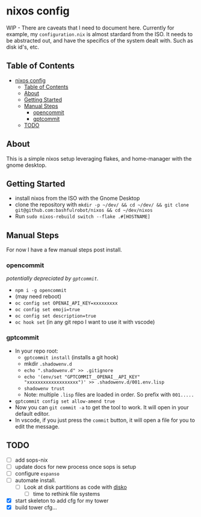 # nixos config

WIP - There are caveats that I need to document here. Currently for example, my `configuration.nix` is almost stardard from the ISO. It needs to be abstracted out, and have the specifics of the system dealt with. Such as disk id's, etc.

## Table of Contents

- [nixos config](#nixos-config)
  - [Table of Contents](#table-of-contents)
  - [About ](#about-)
  - [Getting Started ](#getting-started-)
  - [Manual Steps](#manual-steps)
    - [opencommit](#opencommit)
    - [gptcommit](#gptcommit)
  - [TODO ](#todo-)

## About <a name = "about"></a>

This is a simple nixos setup leveraging flakes, and home-manager with the gnome desktop.

## Getting Started <a name = "getting_started"></a>

- install nixos from the ISO with the Gnome Desktop
- clone the repository with `mkdir -p ~/dev/ && cd ~/dev/ && git clone git@github.com:bashfulrobot/nixos && cd ~/dev/nixos`
- Run `sudo nixos-rebuild switch --flake .#[HOSTNAME]`

## Manual Steps

For now I have a few manual steps post install.

### opencommit

*potentially depreciated by `gptcommit`.*

- `npm i -g opencommit`
- (may need reboot)
- `oc config set OPENAI_API_KEY=xxxxxxxxx`
- `oc config set emoji=true`
- `oc config set description=true`
- `oc hook set` (in any git repo I want to use it with vscode)

### gptcommit

- In your repo root:
    - `gptcommit install` (installs a git hook)
    - mkdir `.shadowenv.d`
    - `echo ".shadowenv.d" >> .gitignore`
    - `echo '(env/set "GPTCOMMIT__OPENAI__API_KEY" "xxxxxxxxxxxxxxxxxxx")' >> .shadowenv.d/001.env.lisp`
    - `shadowenv trust`
    - Note: multiple `.lisp` files are loaded in order. So prefix with `001.....`
- `gptcommit config set allow-amend true`
- Now you can `git commit -a` to get the tool to work. It will open in your default editor.
- In vscode, if you just press the `commit` button, it will open a file for you to edit the message.

## TODO <a name = "todo"></a>

- [ ] add sops-nix
- [ ] update docs for new process once sops is setup
- [ ] configure `espanso`
- [ ] automate install.
    - [ ] Look at disk partitions as code with [disko](https://github.com/nix-community/disko)
        - [ ] time to rethink file systems
- [x] start skeleton to add cfg for my tower
- [x] build tower cfg...
